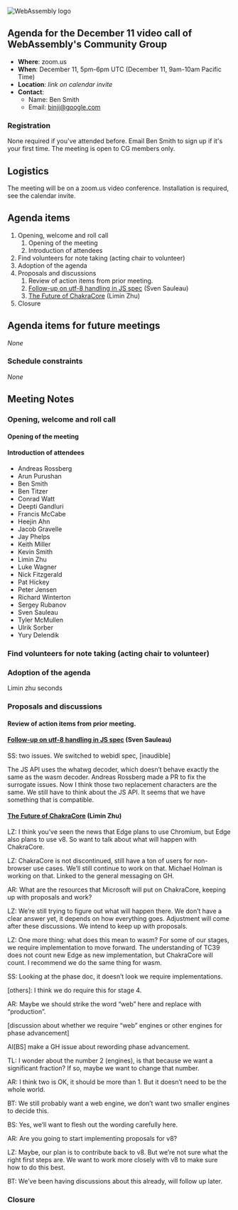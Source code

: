 ![WebAssembly logo](/images/WebAssembly.png)

## Agenda for the December 11 video call of WebAssembly's Community Group

- **Where**: zoom.us
- **When**: December 11, 5pm-6pm UTC (December 11, 9am-10am Pacific Time)
- **Location**: *link on calendar invite*
- **Contact**:
    - Name: Ben Smith
    - Email: binji@google.com

### Registration

None required if you've attended before. Email Ben Smith to sign up if it's
your first time. The meeting is open to CG members only.

## Logistics

The meeting will be on a zoom.us video conference.
Installation is required, see the calendar invite.

## Agenda items

1. Opening, welcome and roll call
    1. Opening of the meeting
    1. Introduction of attendees
1. Find volunteers for note taking (acting chair to volunteer)
1. Adoption of the agenda
1. Proposals and discussions
    1. Review of action items from prior meeting.
      1. [Follow-up on utf-8 handling in JS spec](https://github.com/WebAssembly/spec/issues/915) (Sven Sauleau)
    1. [The Future of ChakraCore](https://github.com/Microsoft/ChakraCore/issues/5865) (Limin Zhu)
1. Closure

## Agenda items for future meetings

*None*

### Schedule constraints

*None*

## Meeting Notes

### Opening, welcome and roll call

#### Opening of the meeting

#### Introduction of attendees

* Andreas Rossberg
* Arun Purushan
* Ben Smith
* Ben Titzer
* Conrad Watt
* Deepti Gandluri
* Francis McCabe
* Heejin Ahn
* Jacob Gravelle
* Jay Phelps
* Keith Miller
* Kevin Smith
* Limin Zhu
* Luke Wagner
* Nick Fitzgerald
* Pat Hickey
* Peter Jensen
* Richard Winterton
* Sergey Rubanov
* Sven Sauleau
* Tyler McMullen
* Ulrik Sorber
* Yury Delendik

### Find volunteers for note taking (acting chair to volunteer)

### Adoption of the agenda

Limin zhu seconds

### Proposals and discussions

#### Review of action items from prior meeting.

#### [Follow-up on utf-8 handling in JS spec](https://github.com/WebAssembly/spec/issues/915) (Sven Sauleau)

SS: two issues. We switched to webidl spec, [inaudible]

The JS API uses the whatwg decoder, which doesn’t behave exactly the same as the wasm decoder. Andreas Rossberg made a PR to fix the surrogate issues. Now I think those two replacement characters are the same. We still have to think about the JS API. It seems that we have something that is compatible.

#### [The Future of ChakraCore](https://github.com/Microsoft/ChakraCore/issues/5865) (Limin Zhu)

LZ: I think you’ve seen the news that Edge plans to use Chromium, but Edge also plans to use v8. So want to talk about what will happen with ChakraCore.

LZ: ChakraCore is not discontinued, still have a ton of users for non-browser use cases. We’ll still continue to work on that. Michael Holman is working on that. Linked to the general messaging on GH.

AR: What are the resources that Microsoft will put on ChakraCore, keeping up with proposals and work?

LZ: We’re still trying to figure out what will happen there. We don’t have a clear answer yet, it depends on how everything goes. Adjustment will come after these discussions. We intend to keep up with proposals.

LZ: One more thing: what does this mean to wasm? For some of our stages, we require implementation to move forward. The understanding of TC39 does not count new Edge as new implementation, but ChakraCore will count. I recommend we do the same thing for wasm.

SS: Looking at the phase doc, it doesn’t look we require implementations.

[others]: I think we do require this for stage 4.

AR: Maybe we should strike the word “web” here and replace with “production”.

[discussion about whether we require “web” engines or other engines for phase advancement]

AI[BS] make a GH issue about rewording phase advancement.

TL: I wonder about the number 2 (engines), is that because we want a significant fraction? If so, maybe we want to change that number.

AR: I think two is OK, it should be more than 1. But it doesn’t need to be the whole world.

BT: We still probably want a web engine, we don’t want two smaller engines to decide this.

BS: Yes, we’ll want to flesh out the wording carefully here.

AR: Are you going to start implementing proposals for v8?

LZ: Maybe, our plan is to contribute back to v8. But we’re not sure what the right first steps are. We want to work more closely with v8 to make sure how to do this best.

BT: We’ve been having discussions about this already, will follow up later.

### Closure
